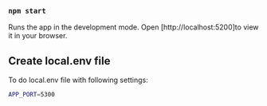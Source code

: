 ### `npm start`

Runs the app in the development mode.
Open [http://localhost:5200]to view it in your browser.

## Create local.env file
To do local.env file with following settings:
```bash
APP_PORT=5300
```